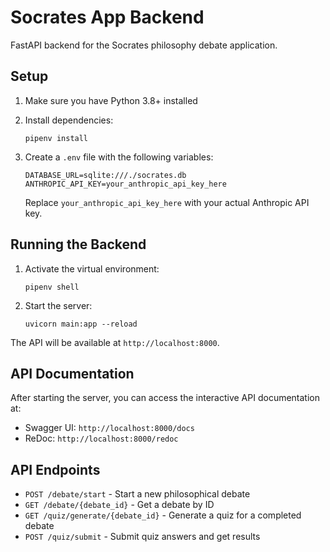 # Socrates App Backend

FastAPI backend for the Socrates philosophy debate application.

## Setup

1. Make sure you have Python 3.8+ installed
2. Install dependencies:
   ```
   pipenv install
   ```
3. Create a `.env` file with the following variables:
   ```
   DATABASE_URL=sqlite:///./socrates.db
   ANTHROPIC_API_KEY=your_anthropic_api_key_here
   ```
   
   Replace `your_anthropic_api_key_here` with your actual Anthropic API key.

## Running the Backend

1. Activate the virtual environment:
   ```
   pipenv shell
   ```

2. Start the server:
   ```
   uvicorn main:app --reload
   ```

The API will be available at `http://localhost:8000`.

## API Documentation

After starting the server, you can access the interactive API documentation at:
- Swagger UI: `http://localhost:8000/docs`
- ReDoc: `http://localhost:8000/redoc`

## API Endpoints

- `POST /debate/start` - Start a new philosophical debate
- `GET /debate/{debate_id}` - Get a debate by ID
- `GET /quiz/generate/{debate_id}` - Generate a quiz for a completed debate
- `POST /quiz/submit` - Submit quiz answers and get results 